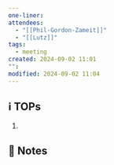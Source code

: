 ```yaml
---
one-liner: 
attendees:
  - "[[Phil-Gordon-Zameit]]"
  - "[[Lutz]]"
tags:
  - meeting
created: 2024-09-02 11:01
"": 
modified: 2024-09-02 11:04
---
```

## ℹ️ TOPs
1.

##  📝 Notes
